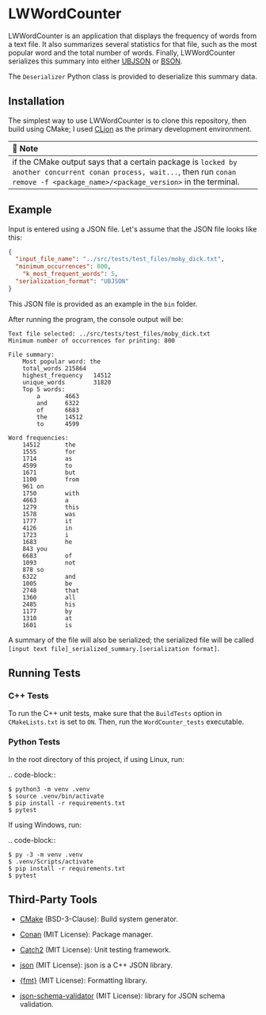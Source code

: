 # LWWordCounter

LWWordCounter is an application that displays the frequency of words from a text file. It also
summarizes several statistics for that file, such as the most popular word and the total number of
words. Finally, LWWordCounter serializes this summary into either [UBJSON](https://ubjson.org/) or
[BSON](https://bsonspec.org/).

The `Deserializer` Python class is provided to deserialize this summary data.

## Installation

The simplest way to use LWWordCounter is to clone this repository, then build using CMake; I used
[CLion](https://www.jetbrains.com/clion/) as the primary development environment.


| :memo: Note                                                                                                                                                                            |
|:---------------------------------------------------------------------------------------------------------------------------------------------------------------------------------------|
| if the CMake output says that a certain package is `locked by another concurrent conan process, wait...`, then run `conan remove -f <package_name>/<package_version>` in the terminal. |


## Example

Input is entered using a JSON file. Let's assume that the JSON file looks like this:

```json
{
  "input_file_name": "../src/tests/test_files/moby_dick.txt",
  "minimum_occurrences": 800,
    "k_most_frequent_words": 5,
  "serialization_format": "UBJSON"
}
```

This JSON file is provided as an example in the `bin` folder.

After running the program, the console output will be:

```text
Text file selected: ../src/tests/test_files/moby_dick.txt
Minimum number of occurrences for printing: 800

File summary:
    Most popular word: the
    total_words 215864
    highest_frequency   14512
    unique_words        31820
    Top 5 words:
        a       4663
        and     6322
        of      6683
        the     14512
        to      4599

Word frequencies:
    14512       the
    1555        for
    1714        as
    4599        to
    1671        but
    1100        from
    961 on
    1750        with
    4663        a
    1279        this
    1578        was
    1777        it
    4126        in
    1723        i
    1683        he
    843 you
    6683        of
    1093        not
    878 so
    6322        and
    1005        be
    2748        that
    1360        all
    2485        his
    1177        by
    1310        at
    1601        is
```

A summary of the file will also be serialized; the serialized file will be called
`[input text file]_serialized_summary.[serialization format]`.


## Running Tests

### C++ Tests

To run the C++ unit tests, make sure that the `BuildTests` option in `CMakeLists.txt` is set to
`ON`. Then, run the `WordCounter_tests` executable.


### Python Tests

In the root directory of this project, if using Linux, run:

.. code-block::

    $ python3 -m venv .venv
    $ source .venv/bin/activate
    $ pip install -r requirements.txt
    $ pytest

If using Windows, run:

.. code-block::

    $ py -3 -m venv .venv
    $ .venv/Scripts/activate
    $ pip install -r requirements.txt
    $ pytest


## Third-Party Tools
- [CMake](https://cmake.org/) (BSD-3-Clause): Build system generator.

- [Conan](https://conan.io/) (MIT License): Package manager.

- [Catch2](https://github.com/catchorg/Catch2/tree/v2.x) (MIT License): Unit testing framework.

- [json](https://github.com/nlohmann/json) (MIT License): json is a C++ JSON library.

- [{fmt}](https://github.com/fmtlib/fmt) (MIT License): Formatting library.

- [json-schema-validator](https://github.com/pboettch/json-schema-validator) (MIT License): library for JSON schema validation.
